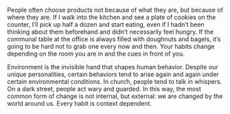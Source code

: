 People often choose products not because of what they are, but
because of where they are. If I walk into the kitchen and see a plate of
cookies on the counter, I’ll pick up half a dozen and start eating, even
if I hadn’t been thinking about them beforehand and didn’t necessarily
feel hungry. If the communal table at the office is always filled with
doughnuts and bagels, it’s going to be hard not to grab one every now
and then. Your habits change depending on the room you are in and
the cues in front of you.

Environment is the invisible hand that shapes human behavior.
Despite our unique personalities, certain behaviors tend to arise again
and again under certain environmental conditions. In church, people
tend to talk in whispers. On a dark street, people act wary and
guarded. In this way, the most common form of change is not internal,
but external: we are changed by the world around us. Every habit is
context dependent.
